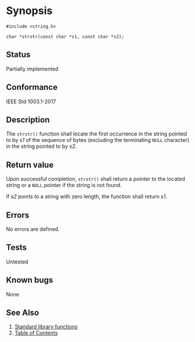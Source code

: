 # Synopsis

`#include <string.h>`

`char *strstr(const char *s1, const char *s2);`

## Status

Partially implemented

## Conformance

IEEE Std 1003.1-2017

## Description

The `strstr()` function shall locate the first occurrence in the string pointed to by _s1_ of the sequence of bytes
(excluding the terminating `NULL` character) in the string pointed to by _s2_.

## Return value

Upon successful completion, `strstr()` shall return a pointer to the located string or a `NULL` pointer if the string is
not found.

If _s2_ points to a string with zero length, the function shall return _s1_.

## Errors

No errors are defined.

## Tests

Untested

## Known bugs

None

## See Also

1. [Standard library functions](../README.md)
2. [Table of Contents](../../../README.md)
